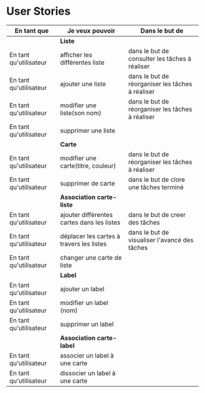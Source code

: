 # User Stories

|En tant que|Je veux pouvoir| Dans le but de|
|---|---|---|
||**Liste**||
| En tant qu'utilisateur| afficher les différentes liste | dans le but de consulter les tâches à réaliser|
| En tant qu'utilisateur| ajouter une liste | dans le but de réorganiser les tâches à réaliser|
| En tant qu'utilisateur| modifier une liste(son nom) | dans le but de réorganiser les tâches à réaliser|
| En tant qu'utilisateur| supprimer une liste| |
||**Carte**||
| En tant qu'utilisateur| modifier une carte(titre, couleur) | dans le but de réorganiser les tâches à réaliser|
| En tant qu'utilisateur| supprimer de carte| dans le but de clore une tâches terminé|
|| **Association carte-liste** ||
| En tant qu'utilisateur| ajouter différentes cartes dans les listes| dans le but de creer des tâches|
| En tant qu'utilisateur| déplacer les cartes à travers les listes | dans le but de visualiser l'avancé des tâches|
| En tant qu'utilisateur| changer une carte de liste | |
||**Label**||
| En tant qu'utilisateur| ajouter un label| |
| En tant qu'utilisateur| modifier un label (nom)| |
| En tant qu'utilisateur| supprimer un label| |
||**Association carte-label**||
| En tant qu'utilisateur| associer un label à une carte| |
| En tant qu'utilisateur| dissocier un label à une carte| |
